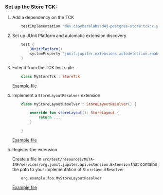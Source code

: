 ### Set up the Store TCK:

1. Add a dependency on the TCK

   ```groovy
       testImplementation "dev.capybaralabs:d4j-postgres-store:tck:x.y.z"
   ```

2. Set up JUnit Platform and automatic extension discovery

   ```groovy
       test {
           JUnitPlatform()
           systemProperty "junit.jupiter.extensions.autodetection.enabled", "true"
       }
   ```

3. Extend from the TCK test suite.
   ```kotlin
       class MyStoreTck : StoreTck
   ```
   [Example file](../src/test/kotlin/dev/capybaralabs/d4j/store/postgres/PostgresStoreTck.kt#L23)

4. Implement a `StoreLayoutResolver` extension
   ```kotlin
       class MyStoreLayoutResolver : StoreLayoutResolver() {

           override fun storeLayout(): StoreLayout {
               return ...
           }

       }
   ```
   [Example file](../src/test/kotlin/dev/capybaralabs/d4j/store/postgres/PostgresStoreTck.kt#L26)

5. Register the extension

   Create a file in `src/test/resources/META-INF/services/org.junit.jupiter.api.extension.Extension` that contains the
   path to your implementation of `StoreLayoutResolver`
   ```
       org.example.foo.MyStoreLayoutResolver
   ```
   [Example file](../src/test/resources/META-INF/services/org.junit.jupiter.api.extension.Extension)
